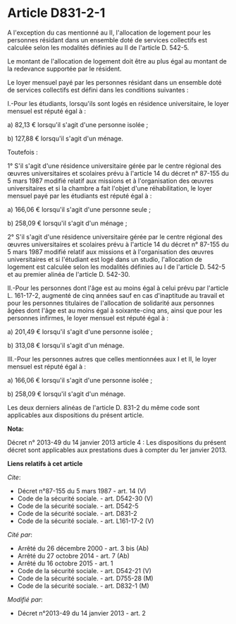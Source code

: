# Article D831-2-1

A l'exception du cas mentionné au II, l'allocation de logement pour les personnes résidant dans un ensemble doté de services
collectifs est calculée selon les modalités définies au II de l'article D. 542-5. 

Le montant de l'allocation de logement doit être au plus égal au montant de la redevance supportée par le résident. 

Le loyer mensuel payé par les personnes résidant dans un ensemble doté de services collectifs est défini dans les conditions
suivantes : 

I.-Pour les étudiants, lorsqu'ils sont logés en résidence universitaire, le loyer mensuel est réputé égal à : 

a) 82,13 € lorsqu'il s'agit d'une personne isolée ; 

b) 127,88 € lorsqu'il s'agit d'un ménage. 

Toutefois : 

1° S'il s'agit d'une résidence universitaire gérée par le centre régional des œuvres universitaires et scolaires prévu à
l'article 14 du décret n° 87-155 du 5 mars 1987 modifié relatif aux missions et à l'organisation des œuvres universitaires et
si la chambre a fait l'objet d'une réhabilitation, le loyer mensuel payé par les étudiants est réputé égal à : 

a) 166,06 € lorsqu'il s'agit d'une personne seule ; 

b) 258,09 € lorsqu'il s'agit d'un ménage ; 

2° S'il s'agit d'une résidence universitaire gérée par le centre régional des œuvres universitaires et scolaires prévu à
l'article 14 du décret n° 87-155 du 5 mars 1987 modifié relatif aux missions et à l'organisation des œuvres universitaires et
si l'étudiant est logé dans un studio, l'allocation de logement est calculée selon les modalités définies au I de l'article
D. 542-5 et au premier alinéa de l'article D. 542-30. 

II.-Pour les personnes dont l'âge est au moins égal à celui prévu par l'article L. 161-17-2, augmenté de cinq années sauf en
cas d'inaptitude au travail et pour les personnes titulaires de l'allocation de solidarité aux personnes âgées dont l'âge est
au moins égal à soixante-cinq ans, ainsi que pour les personnes infirmes, le loyer mensuel est réputé égal à : 

a) 201,49 € lorsqu'il s'agit d'une personne isolée ; 

b) 313,08 € lorsqu'il s'agit d'un ménage. 

III.-Pour les personnes autres que celles mentionnées aux I et II, le loyer mensuel est réputé égal à : 

a) 166,06 € lorsqu'il s'agit d'une personne isolée ; 

b) 258,09 € lorsqu'il s'agit d'un ménage. 

Les deux derniers alinéas de l'article D. 831-2 du même code sont applicables aux dispositions du présent article.

**Nota:**

Décret n° 2013-49 du 14 janvier 2013  article 4 : Les dispositions du  présent décret sont applicables aux prestations dues à
compter du 1er  janvier 2013.

**Liens relatifs à cet article**

_Cite_:

  - Décret n°87-155 du 5 mars 1987 - art. 14 (V)
  - Code de la sécurité sociale. - art. D542-30 (V)
  - Code de la sécurité sociale. - art. D542-5
  - Code de la sécurité sociale. - art. D831-2
  - Code de la sécurité sociale. - art. L161-17-2 (V)

_Cité par_:

  - Arrêté du 26 décembre 2000 - art. 3 bis (Ab)
  - Arrêté du 27 octobre 2014 - art. 7 (Ab)
  - Arrêté du 16 octobre 2015 - art. 1
  - Code de la sécurité sociale. - art. D542-21 (V)
  - Code de la sécurité sociale. - art. D755-28 (M)
  - Code de la sécurité sociale. - art. D832-1 (M)

_Modifié par_:

  - Décret n°2013-49 du 14 janvier 2013 - art. 2
